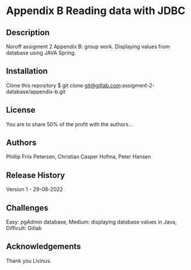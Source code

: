 # Appendix B Reading data with JDBC

## Description

Noroff assigment 2 Appendix B: group work. 
Displaying values from database using JAVA Spring.

## Installation 

Clone this repository
$ git clone git@gitlab.com:assigment-2-database/appendix-b.git

## License

You are to share 50% of the profit with the authors...

## Authors

Phillip Friis Petersen,
Christian Casper Hofma,
Peter Hansen

## Release History

Version 1 - 29-08-2022

## Challenges
Easy: pgAdmin database,
Medium: displaying database values in Java,
Difficult: Gitlab

## Acknowledgements

Thank you Livinus.
